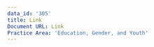 ```yaml
---
data_id: '305'
title: Link
Document URL: Link
Practice Area: 'Education, Gender, and Youth'
---
```

